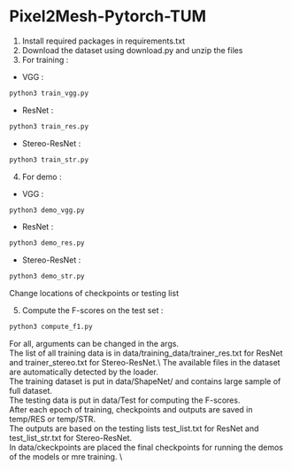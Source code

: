 # Pixel2Mesh-Pytorch-TUM

1) Install required packages in requirements.txt
2) Download the dataset using download.py and unzip the files
3) For training : 
- VGG : 
```python
python3 train_vgg.py
```
- ResNet : 
```python
python3 train_res.py
```
- Stereo-ResNet : 
```python
python3 train_str.py
```
4) For demo :
- VGG : 
```python
python3 demo_vgg.py
```
- ResNet : 
```python
python3 demo_res.py
```
- Stereo-ResNet : 
```python
python3 demo_str.py
```
Change locations of checkpoints or testing list 

5) Compute the F-scores on the test set :
```python
python3 compute_f1.py
```
For all, arguments can be changed in the args.\
The list of all training data is in data/training_data/trainer_res.txt for ResNet and trainer_stereo.txt for Stereo-ResNet.\ The available files in the dataset are automatically detected by the loader. \
The training dataset is put in data/ShapeNet/ and contains large sample of full dataset. \
The testing data is put in data/Test for computing the F-scores. \
After each epoch of training, checkpoints and outputs are saved in temp/RES or temp/STR. \
The outputs are based on the testing lists test_list.txt for ResNet and test_list_str.txt for Stereo-ResNet. \
In data/ckeckpoints are placed the final checkpoints for running the demos of the models or mre training. \

